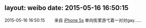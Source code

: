 layout: weibo
date: 2015-05-16 16:50:15
---
2015-05-16 16:50:15  &nbsp;&nbsp;&nbsp;&nbsp;&nbsp;&nbsp; 来自 <a href="sinaweibo://customweibosource" rel="nofollow">iPhone 5s</a>
单向街里游弋着一对对gay…… ​​​
